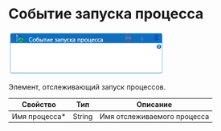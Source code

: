 # Событие запуска процесса

![](../../../../resources/activities/basic/desktop/events/image-101.png)



Элемент, отслеживающий запуск процессов.

| Свойство       | Тип    | Описание                    |
| -------------- | ------ | --------------------------- |
| Имя процесса\* | String | Имя отслеживаемого процесса |
